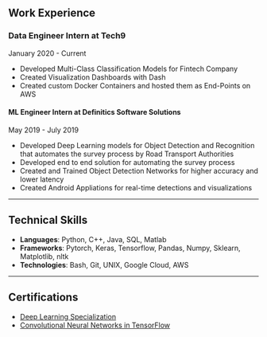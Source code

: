 ## Work Experience 

### Data Engineer Intern at Tech9
January 2020 - Current
- Developed Multi-Class Classification Models for Fintech Company
- Created Visualization Dashboards with Dash
- Created custom Docker Containers and hosted them as End-Points on AWS
 
#### ML Engineer Intern at Definitics Software Solutions
May 2019 - July 2019
- Developed Deep Learning models for Object Detection and Recognition that automates the survey process by Road Transport Authorities
- Developed end to end solution for automating the survey process
- Created and Trained Object Detection Networks for higher accuracy and lower latency
- Created Android Appliations for real-time detections and visualizations


---
## Technical Skills
- **Languages**: Python, C++, Java, SQL, Matlab
- **Frameworks**: Pytorch, Keras, Tensorflow, Pandas, Numpy, Sklearn, Matplotlib, nltk
- **Technologies**: Bash, Git, UNIX, Google Cloud, AWS
  
---
## Certifications

- [Deep Learning Specialization](https://www.coursera.org/account/accomplishments/specialization/PYEDU9NDWFU9)
- [Convolutional Neural Networks in TensorFlow](https://www.coursera.org/account/accomplishments/verify/GWBUUYMGVQW8)
